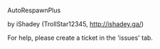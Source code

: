 AutoRespawnPlus

by iShadey (TrollStar12345, http://ishadey.ga/)

For help, please create a ticket in the 'issues' tab.